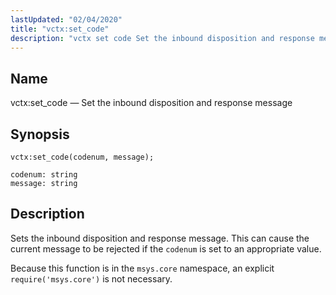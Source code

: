 ```yaml
---
lastUpdated: "02/04/2020"
title: "vctx:set_code"
description: "vctx set code Set the inbound disposition and response message vctx set code codenum message Sets the inbound disposition and response message This can cause the current message to be rejected if the codenum is set to an appropriate value Because this function is in the msys core namespace an..."
---
```


<a name="lua.ref.vctx_set_code"></a> 
## Name

vctx:set_code — Set the inbound disposition and response message

<a name="idp27935072"></a> 
## Synopsis

`vctx:set_code(codenum, message);`

```
codenum: string
message: string
```
<a name="idp27937776"></a> 
## Description

Sets the inbound disposition and response message. This can cause the current message to be rejected if the `codenum` is set to an appropriate value.

Because this function is in the `msys.core` namespace, an explicit `require('msys.core')` is not necessary.